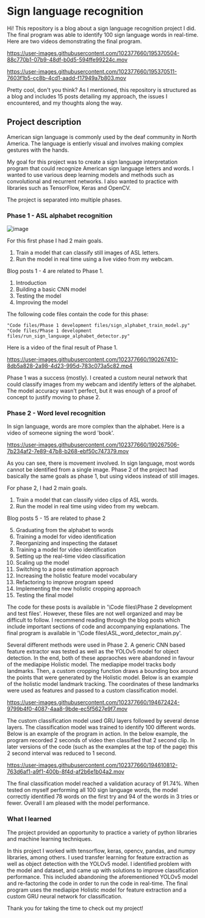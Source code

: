 # Sign language recognition

Hi! This repository is a blog about a sign language recognition project I did. The final program was able to identify 100 sign language words in real-time. Here are two videos demonstrating the final program. 


https://user-images.githubusercontent.com/102377660/195370504-88c770b1-07b9-48df-b0d5-594ffe99224c.mov



https://user-images.githubusercontent.com/102377660/195370511-7603f1b5-cc8b-4cd1-aadd-f17949a7b803.mov


Pretty cool, don't you think?
As I mentioned, this repository is structured as a blog and includes 15 posts detailing my approach, the issues I encountered, and my thoughts along the way.  

## Project description

American sign language is commonly used by the deaf community in North America. The language is entierly visual and involves making complex gestures with the hands. 

My goal for this project was to create a sign language interpretation program that could recognize American sign language letters and words.
I wanted to use various deep learning models and methods such as convolutional and recurrent networks. I also wanted to practice with libraries such as TensorFlow, Keras and OpenCV.

The project is separated into multiple phases. 

### Phase 1 - ASL alphabet recognition

![image](https://user-images.githubusercontent.com/102377660/188241142-5a4b53ac-6798-4414-ba48-04d25f66d2d6.png)

For this first phase I had 2 main goals. 

1. Train a model that can classify still images of ASL letters. 
2. Run the model in real time using a live video from my webcam.

Blog posts 1 - 4 are related to Phase 1. 

1. Introduction
2. Building a basic CNN model
3. Testing the model
4. Improving the model


The following code files contain the code for this phase:

```
"Code files/Phase 1 development files/sign_alphabet_train_model.py"
"Code files/Phase 1 development files/run_sign_language_alphabet_detector.py"
```

Here is a video of the final result of Phase 1.


https://user-images.githubusercontent.com/102377660/190267410-8db5a828-2a98-4d23-995d-783c073a5c82.mp4

Phase 1 was a success (mostly). I created a custom neural network that could classify images from my webcam and identify letters of the alphabet.
The model accuracy wasn't perfect, but it was enough of a proof of concept to justify moving to phase 2.


### Phase 2 - Word level recognition

In sign language, words are more complex than the alphabet. Here is a video of someone signing the word 'book'.

https://user-images.githubusercontent.com/102377660/190267506-7b234af2-7e89-47b8-b268-ebf50c747379.mov

As you can see, there is movement involved. In sign language, most words cannot be identified from a single image.
Phase 2 of the project had basically the same goals as phase 1, but using videos instead of still images.

For phase 2, I had 2 main goals. 

1. Train a model that can classify video clips of ASL words. 
2. Run the model in real time using video from my webcam. 


Blog posts 5 - 15 are related to phase 2

5. Graduating from the alphabet to words
6. Training a model for video identification
7. Reorganizing and inspecting the dataset
6. Training a model for video identification
9. Setting up the real-time video classification
10. Scaling up the model
11. Switching to a pose estimation approach
12. Increasing the holistic feature model vocabulary
13. Refactoring to improve program speed
14. Implementing the new holistic cropping approach
15. Testing the final model

The code for these posts is available in '\Code files\Phase 2 development and test files'. However, these files are not well organized and may be difficult to follow. I recommend reading through the blog posts which include important sections of code and accompanying explanations. The final program is available in '\Code files\ASL_word_detector_main.py'.

Several different methods were used in Phase 2. A generic CNN based feature extractor was tested as well as the YOLOv5 model for object detection. In the end, both of these appraoches were abandoned in favour of the mediapipe Holistic model. The mediapipe model tracks body landmarks. Then, a custom cropping function draws a bounding box around the points that were generated by the Holistic model. Below is an example of the holistic model landmark tracking. The coordinates of these landmarks were used as features and passed to a custom classification model.  

https://user-images.githubusercontent.com/102377660/194672424-9799b4f0-4087-4aa8-9bde-ec5f5627e9f7.mov

The custom classification model used GRU layers followed by several dense layers. The classification model was trained to identify 100 different words. Below is an example of the program in action. In the below example, the program recorded 2 seconds of video then classified that 2 second clip. In later versions of the code (such as the examples at the top of the page) this 2 second interval was reduced to 1 second. 


https://user-images.githubusercontent.com/102377660/194610812-763d6af1-a9f1-400b-8f4d-af2b6e1b04a2.mov


The final classification model reached a validation acuracy of 91.74%. When tested on myself performing all 100 sign language words, the model correctly identified 78 words on the first try and 94 of the words in 3 tries or fewer. Overall I am pleased with the model performance. 


### What I learned

The project provided an opportunity to practice a variety of python libraries and machine learning techniques.

In this project I worked with tensorflow, keras, opencv, pandas, and numpy libraries, among others. I used transfer learning for feature extraction as well as object detection with the YOLOv5 model. I identified problem with the model and dataset, and came up with solutions to improve classification performance. This included abandoning the aforementioned YOLOv5 model and re-factoring the code in order to run the code in real-time. The final program uses the mediapipe Holistic model for feature extraction and a custom GRU neural network for classification. 


Thank you for taking the time to check out my project! 
